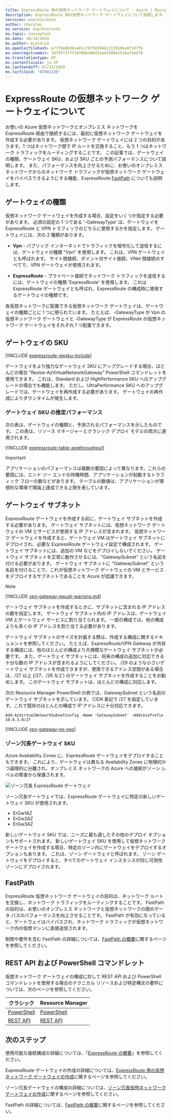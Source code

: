 ```yaml
---
title: ExpressRoute 用の仮想ネットワーク ゲートウェイについて - Azure | Microsoft Docs
description: ExpressRoute 用の仮想ネットワーク ゲートウェイについて説明します。 この記事には、ゲートウェイの SKU と種類に関する情報が含まれます。
services: expressroute
author: cherylmc
ms.service: expressroute
ms.topic: conceptual
ms.date: 10/14/2019
ms.author: mialdrid
ms.openlocfilehash: e7779e0638ea61c70758394dc212910ba8f1d7f6
ms.sourcegitcommit: 3d79f737ff34708b48dd2ae45100e2516af9ed78
ms.translationtype: HT
ms.contentlocale: ja-JP
ms.lasthandoff: 07/23/2020
ms.locfileid: "87081136"
---
```

# <a name="about-expressroute-virtual-network-gateways"></a>ExpressRoute の仮想ネットワーク ゲートウェイについて

お使いの Azure 仮想ネットワークとオンプレミス ネットワークを ExpressRoute 経由で接続するには、最初に仮想ネットワーク ゲートウェイを作成する必要があります。 仮想ネットワーク ゲートウェイには 2 つの目的があります。1 つはネットワーク間で IP ルートを交換すること、もう 1 つはネットワーク トラフィックをルーティングすることです。 この記事では、ゲートウェイの種類、ゲートウェイ SKU、および SKU ごとの予測パフォーマンスについて説明します。 また、パフォーマンスを向上させるために、お使いのオンプレミス ネットワークからのネットワーク トラフィックが仮想ネットワーク ゲートウェイをバイパスできるようにする機能、ExpressRoute [FastPath](#fastpath) についても説明します。

## <a name="gateway-types"></a>ゲートウェイの種類

仮想ネットワーク ゲートウェイを作成する場合、設定をいくつか指定する必要があります。 必須の設定の 1 つである '-GatewayType' は、ゲートウェイを ExpressRoute と VPN トラフィックのどちらに使用するかを指定します。 ゲートウェイには、次の 2 種類があります。

* **Vpn** - パブリック インターネットでトラフィックを暗号化して送信するには、ゲートウェイの種類 "Vpn" を使用します。 これは、VPN ゲートウェイとも呼ばれます。 サイト間接続、ポイント対サイト接続、VNet 間接続のすべてで、VPN ゲートウェイが使用されます。

* **ExpressRoute** - プライベート接続でネットワーク トラフィックを送信するには、ゲートウェイの種類 'ExpressRoute' を使用します。 これは ExpressRoute ゲートウェイとも呼ばれ、ExpressRoute の構成時に使用するゲートウェイの種類です。

各仮想ネットワークに配置できる仮想ネットワーク ゲートウェイは、ゲートウェイの種類ごとに 1 つに限られています。 たとえば、-GatewayType が Vpn の仮想ネットワーク ゲートウェイと -GatewayType が ExpressRoute の仮想ネットワーク ゲートウェイをそれぞれ 1 つ配置できます。

## <a name="gateway-skus"></a><a name="gwsku"></a>ゲートウェイの SKU
[!INCLUDE [expressroute-gwsku-include](../../includes/expressroute-gwsku-include.md)]

ゲートウェイをより強力なゲートウェイ SKU にアップグレードする場合、ほとんどの場合 "Resize-AzVirtualNetworkGateway" PowerShell コマンドレットを使用できます。 これは、Standard および HighPerformance SKU へのアップグレードの場合でも機能します。 ただし、UltraPerformance SKU へのアップグレードでは、ゲートウェイを再作成する必要があります。 ゲートウェイの再作成によりダウンタイムが発生します。

### <a name="estimated-performances-by-gateway-sku"></a><a name="aggthroughput"></a>ゲートウェイ SKU の推定パフォーマンス
次の表は、ゲートウェイの種類と、予測されるパフォーマンスを示したものです。 この表は、リソース マネージャーとクラシック デプロイ モデルの両方に適用されます。

[!INCLUDE [expressroute-table-aggthroughput](../../includes/expressroute-table-aggtput-include.md)]

> [!IMPORTANT]
> アプリケーションのパフォーマンスは複数の要因によって異なります。これらの要因には、エンド ツー エンドの待機時間、アプリケーションが起動するトラフィック フローの数などがあります。 テーブルの数値は、アプリケーションが理想的な環境で理論上達成できる上限を表しています。
>
>

## <a name="gateway-subnet"></a><a name="gwsub"></a>ゲートウェイ サブネット

ExpressRoute ゲートウェイを作成する前に、ゲートウェイ サブネットを作成する必要があります。 ゲートウェイ サブネットには、仮想ネットワーク ゲートウェイの VM とサービスが使用する IP アドレスが含まれます。 仮想ネットワーク ゲートウェイを作成すると、ゲートウェイ VM はゲートウェイ サブネットにデプロイされ、必要な ExpressRoute ゲートウェイ設定で構成されます。 ゲートウェイ サブネットには、追加の VM などをデプロイしないでください。 ゲートウェイ サブネットを正常に動作させるには、"GatewaySubnet" という名前を付ける必要があります。 ゲートウェイ サブネットに "GatewaySubnet" という名前を付けることで、これが仮想ネットワーク ゲートウェイの VM とサービスをデプロイするサブネットであることを Azure が認識できます。

>[!NOTE]
>[!INCLUDE [vpn-gateway-gwudr-warning.md](../../includes/vpn-gateway-gwudr-warning.md)]
>

ゲートウェイ サブネットを作成するときに、サブネットに含まれる IP アドレスの数を指定します。 ゲートウェイ サブネット内の IP アドレスは、ゲートウェイ VM とゲートウェイ サービスに割り当てられます。 一部の構成では、他の構成よりも多くの IP アドレスを割り当てる必要があります。 

ゲートウェイ サブネットのサイズを計画する際は、作成する構成に関するドキュメントを参照してください。 たとえば、ExpressRoute/VPN Gateway が共存する構成には、他のほとんどの構成より大規模なゲートウェイ サブネットが必要です。 また、ゲートウェイ サブネットには、将来の構成の追加に対応できる十分な数の IP アドレスが含まれるようにしてください。 /29 のような小さいゲートウェイ サブネットを作成できますが、使用できるアドレス空間がある場合は、/27 以上 (/27、/26 など) のゲートウェイ サブネットを作成することをお勧めします。 このゲートウェイ サブネットは、ほとんどの構成に対応します。

次の Resource Manager PowerShell の例では、GatewaySubnet という名前のゲートウェイ サブネットを示しています。 CIDR 表記で /27 を指定しています。これで既存のほとんどの構成で IP アドレスに十分対応できます。

```azurepowershell-interactive
Add-AzVirtualNetworkSubnetConfig -Name 'GatewaySubnet' -AddressPrefix 10.0.3.0/27
```

[!INCLUDE [vpn-gateway-no-nsg](../../includes/vpn-gateway-no-nsg-include.md)]

### <a name="zone-redundant-gateway-skus"></a><a name="zrgw"></a>ゾーン冗長ゲートウェイ SKU

Azure Availability Zones に、ExpressRoute ゲートウェイをデプロイすることもできます。 これにより、ゲートウェイは異なる Availability Zones に物理的かつ論理的に分離され、オンプレミス ネットワークの Azure への接続がゾーン レベルの障害から保護されます。

![ゾーン冗長 ExpressRoute ゲートウェイ](./media/expressroute-about-virtual-network-gateways/zone-redundant.png)

ゾーン冗長ゲートウェイでは、ExpressRoute ゲートウェイに特定の新しいゲートウェイ SKU が使用されます。

* ErGw1AZ
* ErGw2AZ
* ErGw3AZ

新しいゲートウェイ SKU では、ニーズに最も適したその他のデプロイ オプションもサポートされます。 新しいゲートウェイ SKU を使用して仮想ネットワーク ゲートウェイを作成する場合、特定のゾーン内にゲートウェイをデプロイするオプションもあります。 これは、ゾーン ゲートウェイと呼ばれます。 ゾーン ゲートウェイをデプロイすると、すべてのゲートウェイ インスタンスが同じ可用性ゾーンにデプロイされます。

## <a name="fastpath"></a><a name="fastpath"></a>FastPath

ExpressRoute 仮想ネットワーク ゲートウェイの目的は、ネットワーク ルートを交換し、ネットワーク トラフィックをルーティングすることです。 FastPath の目的は、お使いのオンプレミス ネットワークと仮想ネットワークの間のデータ パスのパフォーマンスを向上させることです。 FastPath が有効になっていると、ゲートウェイはバイパスされ、ネットワーク トラフィックが仮想ネットワーク内の仮想マシンに直接送信されます。

制限や要件を含む FastPath の詳細については、[FastPath の概要](about-fastpath.md)に関するページを参照してください。

## <a name="rest-apis-and-powershell-cmdlets"></a><a name="resources"></a>REST API および PowerShell コマンドレット
仮想ネットワーク ゲートウェイの構成に対して REST API および PowerShell コマンドレットを使用する場合のテクニカル リソースおよび特定構文の要件については、次のページを参照してください。

| **クラシック** | **Resource Manager** |
| --- | --- |
| [PowerShell](/powershell/module/servicemanagement/azure.service/?view=azuresmps-4.0.0#azure) |[PowerShell](https://docs.microsoft.com/powershell/module/az.network#networking) |
| [REST API](https://msdn.microsoft.com/library/jj154113.aspx) |[REST API](https://msdn.microsoft.com/library/mt163859.aspx) |

## <a name="next-steps"></a>次のステップ

使用可能な接続構成の詳細については、「[ExpressRoute の概要](expressroute-introduction.md)」を参照してください。

ExpressRoute ゲートウェイの作成の詳細については、[ExpressRoute 用の仮想ネットワーク ゲートウェイの作成](expressroute-howto-add-gateway-resource-manager.md)に関するページを参照してください。

ゾーン冗長ゲートウェイの構成の詳細については、[ゾーン冗長仮想ネットワーク ゲートウェイの作成](../../articles/vpn-gateway/create-zone-redundant-vnet-gateway.md)に関するページを参照してください。

FastPath の詳細については、[FastPath の概要](about-fastpath.md)に関するページを参照してください。